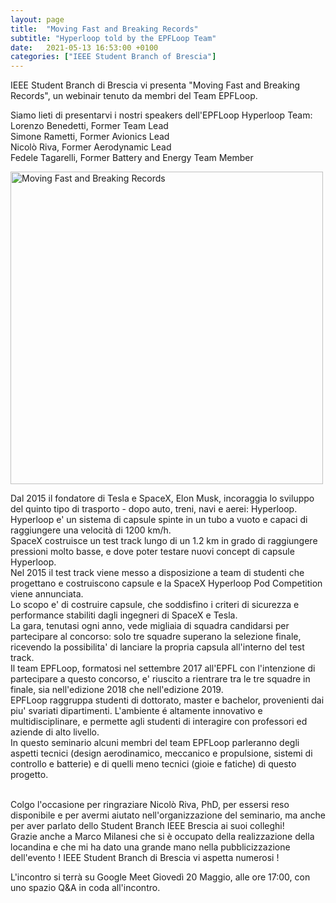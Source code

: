 ```yaml
---
layout: page
title:  "Moving Fast and Breaking Records"
subtitle: "Hyperloop told by the EPFLoop Team"
date:   2021-05-13 16:53:00 +0100
categories: ["IEEE Student Branch of Brescia"]
---
```


IEEE Student Branch di Brescia vi presenta "Moving Fast and Breaking Records", un webinair tenuto da membri del Team EPFLoop.
<br/>

Siamo lieti di presentarvi i nostri speakers dell'EPFLoop Hyperloop Team:
<br/>Lorenzo Benedetti, Former Team Lead
<br/>Simone Rametti, Former Avionics Lead
<br/>Nicolò Riva, Former Aerodynamic Lead
<br/>Fedele Tagarelli, Former Battery and Energy Team Member
<br/>


<img src="https://github.com/freshq99/freshq99.github.io/blob/master/assets/img/sitowebinair.jpg" alt="Moving Fast and Breaking Records" style="height: 500px; width:500px;"/>

Dal 2015 il fondatore di Tesla e SpaceX, Elon Musk, incoraggia lo sviluppo del quinto tipo di trasporto - dopo auto, treni, navi e aerei: Hyperloop. 
<br/>Hyperloop e' un sistema di capsule spinte in un tubo a vuoto e capaci di raggiungere una velocità di 1200 km/h. 
<br/> SpaceX costruisce un test track lungo di un 1.2 km in grado di raggiungere pressioni molto basse, e dove poter testare nuovi concept di capsule Hyperloop. 
<br/> Nel 2015 il test track viene messo a disposizione a team di studenti che progettano e costruiscono capsule e la SpaceX Hyperloop Pod Competition viene annunciata. 
<br/> Lo scopo  e' di costruire capsule, che soddisfino i criteri di sicurezza e performance stabiliti dagli ingegneri di SpaceX e Tesla.
<br/> La gara, tenutasi ogni anno, vede migliaia di squadra candidarsi per partecipare al concorso: solo tre squadre superano la selezione finale, ricevendo la possibilita' di lanciare la propria capsula all'interno del test track. 
<br/> Il team EPFLoop, formatosi nel settembre 2017 all'EPFL con l'intenzione di partecipare a questo concorso, e' riuscito a rientrare tra le tre squadre in finale, sia nell'edizione 2018 che nell'edizione 2019.
<br/> EPFLoop raggruppa studenti di dottorato, master e bachelor, provenienti dai piu' svariati dipartimenti. L'ambiente é altamente innovativo e multidisciplinare, e permette agli studenti di interagire con professori ed aziende di alto livello.
<br/> In questo seminario alcuni membri del team EPFLoop parleranno degli aspetti tecnici (design aerodinamico, meccanico e propulsione, sistemi di controllo e batterie) e di quelli meno tecnici (gioie e fatiche) di questo progetto. 

<br/>Colgo l'occasione per ringraziare Nicolò Riva, PhD, per essersi reso disponibile e per avermi aiutato nell'organizzazione del seminario, ma anche per aver parlato dello Student Branch IEEE Brescia ai suoi colleghi!
<br/>Grazie anche a Marco Milanesi che si è occupato della realizzazione della locandina e che mi ha dato una grande mano nella pubblicizzazione dell'evento !
IEEE Student Branch di Brescia vi aspetta numerosi !

L'incontro si terrà su Google Meet Giovedì 20 Maggio, alle ore 17:00, con uno spazio Q&A in coda all'incontro.
